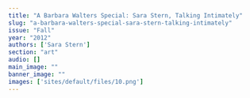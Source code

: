 ```yaml
---
title: "A Barbara Walters Special: Sara Stern, Talking Intimately"
slug: "a-barbara-walters-special-sara-stern-talking-intimately"
issue: "Fall"
year: "2012"
authors: ['Sara Stern']
section: "art"
audio: []
main_image: ""
banner_image: ""
images: ['sites/default/files/10.png']
---
```

